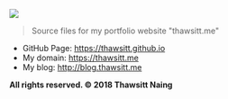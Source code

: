 <a href="http://thawsitt.me" target="_blank"><img src="http://i.imgur.com/QAO6a97.png"></a>
> Source files for my portfolio website "thawsitt.me"

* GitHub Page: https://thawsitt.github.io
* My domain: https://thawsitt.me 
* My blog: http://blog.thawsitt.me

**All rights reserved. © 2018 Thawsitt Naing**
